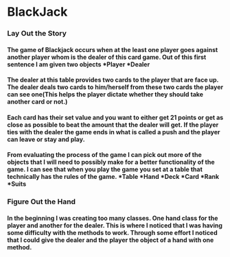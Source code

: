 # BlackJack


### Lay Out the Story
#### The game of Blackjack occurs when at the least one player goes against another player whom is the dealer of this card game. Out of this first sentence I am given two objects *Player *Dealer
#### The dealer at this table provides two cards to the player that are face up.  The dealer deals two cards to him/herself from these two cards the player can see one(This helps the player dictate whether they should take another card or not.)
#### Each card has their set value and you want to either get 21 points or get as close as possible to beat the amount that the dealer will get. If the player ties with the dealer the game ends in what is called a push and the player can leave or stay and play.

#### From evaluating the process of the game I can pick out more of the objects that I will need to possibly make for a better functionality of the game. I can see that when you play the game you set at a table that technically has the rules of the game. *Table *Hand *Deck *Card *Rank *Suits

### Figure Out the Hand
#### In the beginning I was creating too many classes. One hand class for the player and another for the dealer. This is where I noticed that I was having some difficulty with the methods to work. Through some effort I noticed that I could give the dealer and the player the object of a hand with one method. 
